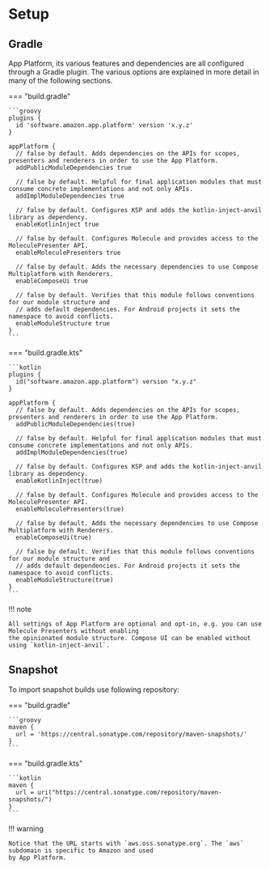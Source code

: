 # Setup

## Gradle

App Platform, its various features and dependencies are all configured through a Gradle plugin. The various options
are explained in more detail in many of the following sections.

=== "build.gradle"

    ```groovy
    plugins {
      id 'software.amazon.app.platform' version 'x.y.z'
    }

    appPlatform {
      // false by default. Adds dependencies on the APIs for scopes, presenters and renderers in order to use the App Platform.
      addPublicModuleDependencies true

      // false by default. Helpful for final application modules that must consume concrete implementations and not only APIs.
      addImplModuleDependencies true

      // false by default. Configures KSP and adds the kotlin-inject-anvil library as dependency.
      enableKotlinInject true

      // false by default. Configures Molecule and provides access to the MoleculePresenter API.
      enableMoleculePresenters true

      // false by default. Adds the necessary dependencies to use Compose Multiplatform with Renderers.
      enableComposeUi true

      // false by default. Verifies that this module follows conventions for our module structure and
      // adds default dependencies. For Android projects it sets the namespace to avoid conflicts.
      enableModuleStructure true
    }
    ```

=== "build.gradle.kts"

    ```kotlin
    plugins {
      id("software.amazon.app.platform") version "x.y.z"
    }

    appPlatform {
      // false by default. Adds dependencies on the APIs for scopes, presenters and renderers in order to use the App Platform.
      addPublicModuleDependencies(true)

      // false by default. Helpful for final application modules that must consume concrete implementations and not only APIs.
      addImplModuleDependencies(true)

      // false by default. Configures KSP and adds the kotlin-inject-anvil library as dependency.
      enableKotlinInject(true)

      // false by default. Configures Molecule and provides access to the MoleculePresenter API.
      enableMoleculePresenters(true)

      // false by default. Adds the necessary dependencies to use Compose Multiplatform with Renderers.
      enableComposeUi(true)

      // false by default. Verifies that this module follows conventions for our module structure and
      // adds default dependencies. For Android projects it sets the namespace to avoid conflicts.
      enableModuleStructure(true)
    }
    ```

!!! note

    All settings of App Platform are optional and opt-in, e.g. you can use Molecule Presenters without enabling
    the opinionated module structure. Compose UI can be enabled without using `kotlin-inject-anvil`.

## Snapshot

To import snapshot builds use following repository:

=== "build.gradle"

    ```groovy
    maven {
      url = 'https://central.sonatype.com/repository/maven-snapshots/'
    }
    ```

=== "build.gradle.kts"

    ```kotlin
    maven {
      url = uri("https://central.sonatype.com/repository/maven-snapshots/")
    }
    ```

!!! warning

    Notice that the URL starts with `aws.oss.sonatype.org`. The `aws` subdomain is specific to Amazon and used
    by App Platform.
